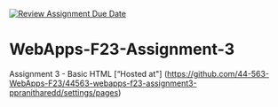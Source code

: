 [![Review Assignment Due Date](https://classroom.github.com/assets/deadline-readme-button-24ddc0f5d75046c5622901739e7c5dd533143b0c8e959d652212380cedb1ea36.svg)](https://classroom.github.com/a/q2-Q7VCy)
# WebApps-F23-Assignment-3
Assignment 3 - Basic HTML
[“Hosted at"] (https://github.com/44-563-WebApps-F23/44563-webapps-f23-assignment3-ppranitharedd/settings/pages)